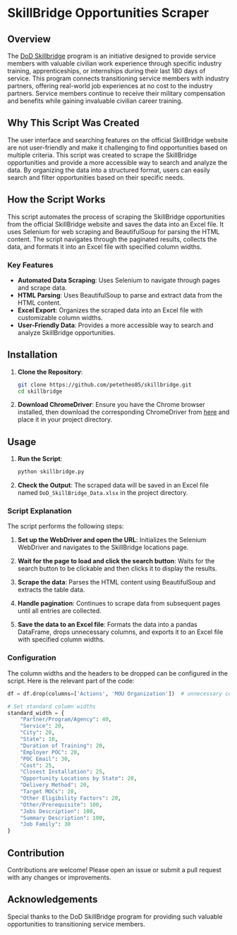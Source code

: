 # SkillBridge Opportunities Scraper

## Overview

The [DoD Skillbridge](https://skillbridge.osd.mil) program is an initiative designed to provide service members with valuable civilian work experience through specific industry training, apprenticeships, or internships during their last 180 days of service. This program connects transitioning service members with industry partners, offering real-world job experiences at no cost to the industry partners. Service members continue to receive their military compensation and benefits while gaining invaluable civilian career training.

## Why This Script Was Created

The user interface and searching features on the official SkillBridge website are not user-friendly and make it challenging to find opportunities based on multiple criteria. This script was created to scrape the SkillBridge opportunities and provide a more accessible way to search and analyze the data. By organizing the data into a structured format, users can easily search and filter opportunities based on their specific needs.

## How the Script Works

This script automates the process of scraping the SkillBridge opportunities from the official SkillBridge website and saves the data into an Excel file. It uses Selenium for web scraping and BeautifulSoup for parsing the HTML content. The script navigates through the paginated results, collects the data, and formats it into an Excel file with specified column widths.

### Key Features

- **Automated Data Scraping**: Uses Selenium to navigate through pages and scrape data.
- **HTML Parsing**: Uses BeautifulSoup to parse and extract data from the HTML content.
- **Excel Export**: Organizes the scraped data into an Excel file with customizable column widths.
- **User-Friendly Data**: Provides a more accessible way to search and analyze SkillBridge opportunities.

## Installation

1. **Clone the Repository**:
   ```bash
   git clone https://github.com/petetheo85/skillbridge.git
   cd skillbridge
   ```

2. **Download ChromeDriver**:
   Ensure you have the Chrome browser installed, then download the corresponding ChromeDriver from [here](https://sites.google.com/a/chromium.org/chromedriver/downloads) and place it in your project directory.
   
## Usage

1. **Run the Script**:
   ```bash
   python skillbridge.py
   ```

2. **Check the Output**:
   The scraped data will be saved in an Excel file named `DoD_SkillBridge_Data.xlsx` in the project directory.

### Script Explanation

The script performs the following steps:

1. **Set up the WebDriver and open the URL**:
   Initializes the Selenium WebDriver and navigates to the SkillBridge locations page.

2. **Wait for the page to load and click the search button**:
   Waits for the search button to be clickable and then clicks it to display the results.

3. **Scrape the data**:
   Parses the HTML content using BeautifulSoup and extracts the table data.

4. **Handle pagination**:
   Continues to scrape data from subsequent pages until all entries are collected.

5. **Save the data to an Excel file**:
   Formats the data into a pandas DataFrame, drops unnecessary columns, and exports it to an Excel file with specified column widths.

### Configuration

The column widths and the headers to be dropped can be configured in the script. Here is the relevant part of the code:

```python
df = df.drop(columns=['Actions', 'MOU Organization'])  # unnecessary columns

# Set standard column widths
standard_width = {
    "Partner/Program/Agency": 40,
    "Service": 20,
    "City": 20,
    "State": 10,
    "Duration of Training": 20,
    "Employer POC": 20,
    "POC Email": 30,
    "Cost": 25,
    "Closest Installation": 25,
    "Opportunity Locations by State": 20,
    "Delivery Method": 20,
    "Target MOCs": 20,
    "Other Eligibility Factors": 20,
    "Other/Prerequisite": 100,
    "Jobs Description": 100,
    "Summary Description": 100,
    "Job Family": 30
}

```

## Contribution

Contributions are welcome! Please open an issue or submit a pull request with any changes or improvements.


## Acknowledgements

Special thanks to the DoD SkillBridge program for providing such valuable opportunities to transitioning service members.


